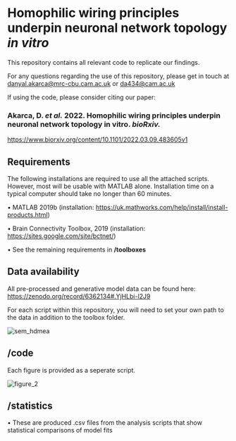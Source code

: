 # Homophilic wiring principles underpin neuronal network topology *in vitro*

This repository contains all relevant code to replicate our findings. 

For any questions regarding the use of this repository, please get in touch at danyal.akarca@mrc-cbu.cam.ac.uk or da434@cam.ac.uk 

If using the code, please consider citing our paper:

### Akarca, D. *et al.* 2022. Homophilic wiring principles underpin neuronal network topology in vitro. *bioRxiv.*
https://www.biorxiv.org/content/10.1101/2022.03.09.483605v1

## **Requirements**

The following installations are required to use all the attached scripts. However, most will be usable with MATLAB alone. Installation time on a typical computer should take no longer than 60 minutes.

•	MATLAB 2019b (installation: https://uk.mathworks.com/help/install/install-products.html)

•	Brain Connectivity Toolbox, 2019 (installation: https://sites.google.com/site/bctnet/)

•	See the remaining requirements in **/toolboxes**

## **Data availability**

All pre-processed and generative model data can be found here: https://zenodo.org/record/6362134#.YjHLbi-l2J9

For each script within this repository, you will need to set your own path to the data in addition to the toolbox folder.
  
![sem_hdmea](https://user-images.githubusercontent.com/28649488/157096000-d892a4c3-8676-4599-85b0-814679b5dc95.jpeg)

## **/code**

Each figure is provided as a seperate script.

![figure_2](https://user-images.githubusercontent.com/28649488/157096048-73894ea0-6393-4ba4-bace-72dca95ebd86.jpg)

## **/statistics**

•	These are produced .csv files from the analysis scripts that show statistical comparisons of model fits
